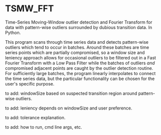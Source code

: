 # TSMW_FFT
Time-Series Moving-Window outlier detection and Fourier Transform for data with
pattern-wise outliers surrounded by dubious transition data.  In Python.



This program scans through time series data and detects pattern-wise outliers 
which tend to occur in batches.  Around these batches are time series points 
which are partially compromised, so a window size and leniency approach allows
for occasional outliers to be filtered out in a Fast Fourier Transform with a 
Low Pass Filter while the batches of outliers *and* compromised adjacent points
are caught by the outlier detection routine.  For sufficiently large batches, 
the program linearly interpolates to connect the time series data, but the 
particular functionality can be chosen for the user's specific purpose.




to add: windowSize based on suspected transition region around pattern-wise outliers. 

to add: leniency depends on windowSize and user preference.

to add: tolerance explanation.

to add: how to run, cmd line args, etc.


